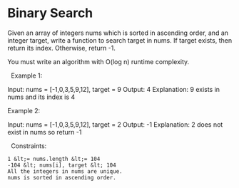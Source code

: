 # Binary Search

Given an array of integers nums which is sorted in ascending order, and an integer target, write a function to search target in nums. If target exists, then return its index. Otherwise, return -1.

You must write an algorithm with O(log n) runtime complexity.

&nbsp;
Example 1:


Input: nums = [-1,0,3,5,9,12], target = 9
Output: 4
Explanation: 9 exists in nums and its index is 4


Example 2:


Input: nums = [-1,0,3,5,9,12], target = 2
Output: -1
Explanation: 2 does not exist in nums so return -1


&nbsp;
Constraints:


	1 &lt;= nums.length &lt;= 104
	-104 &lt; nums[i], target &lt; 104
	All the integers in nums are unique.
	nums is sorted in ascending order.


